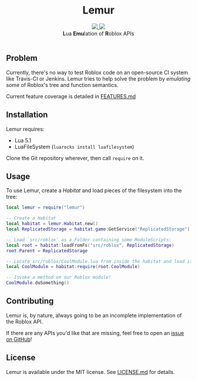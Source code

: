 <h1 align="center">Lemur</h1>
<div align="center">
	<a href="https://travis-ci.org/LPGhatguy/lemur">
		<img src="https://api.travis-ci.org/LPGhatguy/lemur.svg?branch=master" />
	</a>
	<a href="https://coveralls.io/github/LPGhatguy/lemur?branch=master">
		<img src="https://coveralls.io/repos/github/LPGhatguy/lemur/badge.svg?branch=master" />
	</a>
</div>

<div align="center">
	<strong>L</strong>ua <strong>Emu</strong>lation of <strong>R</strong>oblox APIs
</div>

<div>&nbsp;</div>

## Problem
Currently, there's no way to test Roblox code on an open-source CI system like Travis-CI or Jenkins. Lemur tries to help solve the problem by _emulating_ some of Roblox's tree and function semantics.

Current feature coverage is detailed in [FEATURES.md](FEATURES.md)

## Installation
Lemur requires:
* Lua 5.1
* LuaFileSystem (`luarocks install luafilesystem`)

Clone the Git repository wherever, then call `require` on it.

## Usage
To use Lemur, create a _Habitat_ and load pieces of the filesystem into the tree:

```lua
local lemur = require("lemur")

-- Create a Habitat
local habitat = lemur.Habitat.new()
local ReplicatedStorage = habitat.game:GetService("ReplicatedStorage")

-- Load `src/roblox` as a Folder containing some ModuleScripts:
local root = habitat:loadFromFs("src/roblox", ReplicatedStorage)
root.Parent = ReplicatedStorage

-- Locate src/roblox/CoolModule.lua from inside the habitat and load it!
local CoolModule = habitat:require(root.CoolModule)

-- Invoke a method on our Roblox module!
CoolModule.doSomething()
```

## Contributing
Lemur is, by nature, always going to be an incomplete implementation of the Roblox API.

If there are any APIs you'd like that are missing, feel free to open an [issue on GitHub](https://github.com/LPGhatguy/lemur/issues)!

## License
Lemur is available under the MIT license. See [LICENSE.md](LICENSE.md) for details.